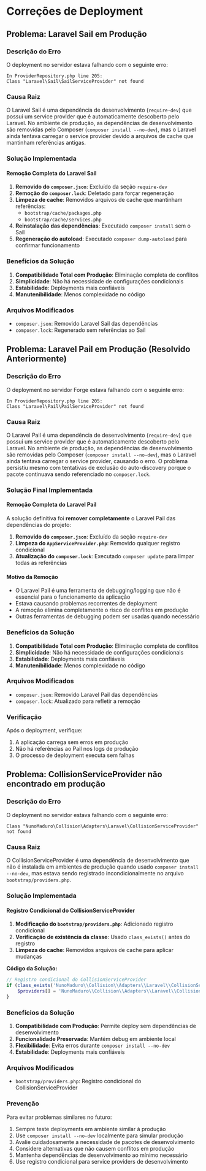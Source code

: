 # Correções de Deployment

## Problema: Laravel Sail em Produção

### Descrição do Erro
O deployment no servidor estava falhando com o seguinte erro:
```
In ProviderRepository.php line 205:
Class "Laravel\Sail\SailServiceProvider" not found
```

### Causa Raiz
O Laravel Sail é uma dependência de desenvolvimento (`require-dev`) que possui um service provider que é automaticamente descoberto pelo Laravel. No ambiente de produção, as dependências de desenvolvimento são removidas pelo Composer (`composer install --no-dev`), mas o Laravel ainda tentava carregar o service provider devido a arquivos de cache que mantinham referências antigas.

### Solução Implementada

#### Remoção Completa do Laravel Sail

1. **Removido do `composer.json`**: Excluído da seção `require-dev`
2. **Remoção do `composer.lock`**: Deletado para forçar regeneração
3. **Limpeza de cache**: Removidos arquivos de cache que mantinham referências:
   - `bootstrap/cache/packages.php`
   - `bootstrap/cache/services.php`
4. **Reinstalação das dependências**: Executado `composer install` sem o Sail
5. **Regeneração do autoload**: Executado `composer dump-autoload` para confirmar funcionamento

### Benefícios da Solução

1. **Compatibilidade Total com Produção**: Eliminação completa de conflitos
2. **Simplicidade**: Não há necessidade de configurações condicionais
3. **Estabilidade**: Deployments mais confiáveis
4. **Manutenibilidade**: Menos complexidade no código

### Arquivos Modificados

- `composer.json`: Removido Laravel Sail das dependências
- `composer.lock`: Regenerado sem referências ao Sail

## Problema: Laravel Pail em Produção (Resolvido Anteriormente)

### Descrição do Erro
O deployment no servidor Forge estava falhando com o seguinte erro:
```
In ProviderRepository.php line 205:
Class "Laravel\Pail\PailServiceProvider" not found
```

### Causa Raiz
O Laravel Pail é uma dependência de desenvolvimento (`require-dev`) que possui um service provider que é automaticamente descoberto pelo Laravel. No ambiente de produção, as dependências de desenvolvimento são removidas pelo Composer (`composer install --no-dev`), mas o Laravel ainda tentava carregar o service provider, causando o erro. O problema persistiu mesmo com tentativas de exclusão do auto-discovery porque o pacote continuava sendo referenciado no `composer.lock`.

### Solução Final Implementada

#### Remoção Completa do Laravel Pail

A solução definitiva foi **remover completamente** o Laravel Pail das dependências do projeto:

1. **Removido do `composer.json`**: Excluído da seção `require-dev`
2. **Limpeza do `AppServiceProvider.php`**: Removido qualquer registro condicional
3. **Atualização do `composer.lock`**: Executado `composer update` para limpar todas as referências

#### Motivo da Remoção

- O Laravel Pail é uma ferramenta de debugging/logging que não é essencial para o funcionamento da aplicação
- Estava causando problemas recorrentes de deployment
- A remoção elimina completamente o risco de conflitos em produção
- Outras ferramentas de debugging podem ser usadas quando necessário

### Benefícios da Solução

1. **Compatibilidade Total com Produção**: Eliminação completa de conflitos
2. **Simplicidade**: Não há necessidade de configurações condicionais
3. **Estabilidade**: Deployments mais confiáveis
4. **Manutenibilidade**: Menos complexidade no código

### Arquivos Modificados

- `composer.json`: Removido Laravel Pail das dependências
- `composer.lock`: Atualizado para refletir a remoção

### Verificação

Após o deployment, verifique:
1. A aplicação carrega sem erros em produção
2. Não há referências ao Pail nos logs de produção
3. O processo de deployment executa sem falhas

## Problema: CollisionServiceProvider não encontrado em produção

### Descrição do Erro
O deployment no servidor estava falhando com o seguinte erro:
```
Class "NunoMaduro\Collision\Adapters\Laravel\CollisionServiceProvider" not found
```

### Causa Raiz
O CollisionServiceProvider é uma dependência de desenvolvimento que não é instalada em ambientes de produção quando usado `composer install --no-dev`, mas estava sendo registrado incondicionalmente no arquivo `bootstrap/providers.php`.

### Solução Implementada

#### Registro Condicional do CollisionServiceProvider

1. **Modificação do `bootstrap/providers.php`**: Adicionado registro condicional
2. **Verificação de existência da classe**: Usado `class_exists()` antes do registro
3. **Limpeza do cache**: Removidos arquivos de cache para aplicar mudanças

**Código da Solução:**
```php
// Registro condicional do CollisionServiceProvider
if (class_exists('NunoMaduro\\Collision\\Adapters\\Laravel\\CollisionServiceProvider')) {
    $providers[] = 'NunoMaduro\\Collision\\Adapters\\Laravel\\CollisionServiceProvider';
}
```

### Benefícios da Solução

1. **Compatibilidade com Produção**: Permite deploy sem dependências de desenvolvimento
2. **Funcionalidade Preservada**: Mantém debug em ambiente local
3. **Flexibilidade**: Evita erros durante `composer install --no-dev`
4. **Estabilidade**: Deployments mais confiáveis

### Arquivos Modificados

- `bootstrap/providers.php`: Registro condicional do CollisionServiceProvider

### Prevenção

Para evitar problemas similares no futuro:
1. Sempre teste deployments em ambiente similar à produção
2. Use `composer install --no-dev` localmente para simular produção
3. Avalie cuidadosamente a necessidade de pacotes de desenvolvimento
4. Considere alternativas que não causem conflitos em produção
5. Mantenha dependências de desenvolvimento ao mínimo necessário
6. Use registro condicional para service providers de desenvolvimento